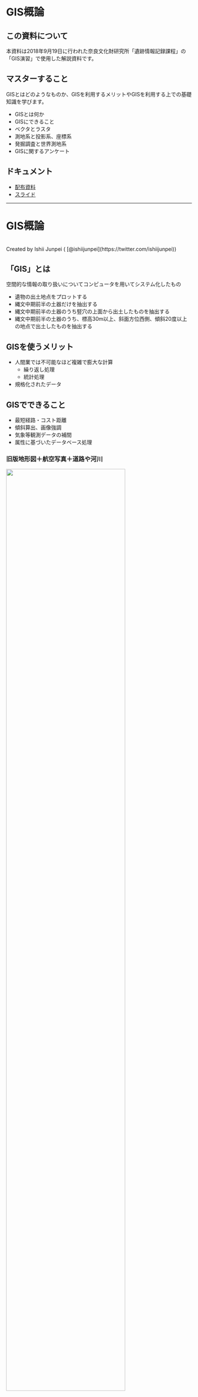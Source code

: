 # GIS概論

## この資料について

本資料は2018年9月19日に行われた奈良文化財研究所「遺跡情報記録課程」の「GIS演習」で使用した解説資料です。

## マスターすること

GISとはどのようなものか、GISを利用するメリットやGISを利用する上での基礎知識を学びます。

- GISとは何か
- GISにできること
- ベクタとラスタ
- 測地系と投影系、座標系
- 発掘調査と世界測地系
- GISに関するアンケート

## ドキュメント

- [配布資料](https://github.com/IshiiJunpei/QGISforArcIntroduction/blob/master/01GIS%E6%A6%82%E8%AB%96.pdf)
- [スライド](https://IshiiJunpei.github.io/QGISforArcIntroduction)


----
# GIS概論
<br>
 Created by Ishii Junpei ( [@ishiijunpei](https://twitter.com/ishiijunpei))

## 「GIS」とは

空間的な情報の取り扱いについてコンピュータを用いてシステム化したもの


- 遺物の出土地点をプロットする
- 縄文中期前半の土器だけを抽出する
- 縄文中期前半の土器のうち竪穴の上面から出土したものを抽出する
- 縄文中期前半の土器のうち、標高30m以上、斜面方位西側、傾斜20度以上の地点で出土したものを抽出する


## GISを使うメリット

- 人間業では不可能なほど複雑で膨大な計算
	- 繰り返し処理
	- 統計処理
- 規格化されたデータ


## GISでできること

- 最短経路・コスト距離
- 傾斜算出、画像強調
- 気象等観測データの補間
- 属性に基づいたデータベース処理



### 旧版地形図＋航空写真＋道路や河川

<img src="exp04.png" width=80%>


### 松前藩は水田適地にお城を建てたのか？

<img src="exp05.png" width=80%>


### 統計的な処理

<img src="exp06.png" width=100%>


### ベクタとラスタ

- ベクタ＝幾何学的なデータ
	- イラストレーターっぽい
- ラスタ＝画像データ
	- フォトショップっぽい

---
### ベクタデータの種類

- ポイント＝点データ
- ライン　＝線データ
- ポリゴン＝面データ

通常、3種のデータは同一ファイルに混在できない

### ベクタデータのファイル形式

- Shapefile
- Spatialite
- GPX
- CSV
- GeoJson

### Shapefile

- ESRI社のフォーマット
- デファクトスタンダード
- データベースとしては古い構造（.dbf）を維持している
- GISでのトラブルの多くがシェープファイルに由来している側面もある

### Spatialite

- データベースエンジンにSQliteを使用
- シンプル・軽量・高機能
- ポストシェープファイル

### GPX

- GPSで使われるファイル形式
- GISにインポートした後は別のファイルに変換することが一般的

### CSV

- カンマ区切りテキスト
- x座標とy座標があればGISデータとして使える
- 表計算ソフトで扱えるシンプル極まりない構造
- ポイントデータしか表現できない

### GeoJson

- Javascriptをベースにつくられたデータ格納形式
- JSONのGIS版

### ポストShapeはどうなる？

- これまではShape形式がスタンダード
- ウェブ系のエンジニアやデータベースの専門家が地理情報システムを扱うことが増えた
	- 用途に応じた様々な形式のデータが登場
- 「とりあえずShape」という時代ではなさそう
- 用途に応じたファイル形式選択

---
### ラスタデータ

- 形式的には画像ファイル（.tif）
- 数値行列と「絵」的なデータ


### 絵的なラスタデータ（Landsat）

<img src="rastar03.png" width=100%>
（The source data was downloaded from AIST's Landsat-8 Data Immediate Release Site, Japan（http://landsat8.geogrid.org/）.  Landsat 8 data courtesy of the U.S. Geological Survey.）

### データ行列（数値標高モデル）

<img src="rastar01.png" width=100%>


### データ行列（数値標高モデル）

<img src="rastar02.png" width=100%>


### 衛星画像＋傾斜区分＋陰影図

<img src="rastar04.png" width=100%>
（Landsat及び数値標高モデルを使用）

### 微地形判読に特化したCS立体図

<img src="rastar05.png" width=100%>
（北海道CS立体図（国土地理院承認番号　平28情使、 第830号））

## 測地系と座標系

- 測地系＝地球の形
- 投影系＝球体の平面展開方法
- 座標系＝基準点と基準線


### 2000年に新測地系導入

- ベッセル楕円体→GSR楕円体
- 日本測地系→世界測地系
- Tokyo Datum→JGD2000


### GISでの測地系・座標系の表現

- 測地系＋投影系＋座標系
- 緯度経度系→JGD2000
- 世界測地系平面直角座標11系→JGD2000/Japan Plane Rectanglar11
- 日本測地系UTMzone54→Tokyo/UTM zone54N


### 発掘調査成果は世界測地系

- 測量法第1条の規定により公共団体が費用を負担する測量は測量法の規定に従わなければならない。
- 同法第11条2項の規定により、公共測量は世界測地系で測定しなければならない。
- 国土地理院発行『公共測量の手引』によれば、文化財調査にともなう空中写真撮影、レーザー測量、現況図作成は公共測量に位置づけられる。


### 投影系は平面直角座標系

- 緯度経度系はGISでは扱いにくい。
	- 空間演算処理がうまくいかない。
- UTM投影系は比較的広範囲を扱うのに優れているといわれる。
- 自治体で一番普及しているのは平面直角座標系


### 抄録には緯度経度系を記載

- 遺跡のほぼ中心と思われる位置
- 度分秒で記載
- 2万5千分1地形図を目視


### 「地理院地図」による座標取得

<img src="shouroku01.png" width=100%>


## GISに関するアンケート

- 専門性・職種
- GISへの興味
- GISの利用頻度
- 使用したことのあるGISソフトウェア
- GISで行ったことのある作業
- GISで行ってみたい作業
- GISを導入する上で障害となること

### 回答者の概要

- 北海道博物館協会学芸職員部会会員へのメーリングリスト
- facebook及びTwitter
- 有効回答数は145件
- 学芸職員やGIS系イベントで知り合った個人

### 考古歴史系は少し興味が少なめ

<img src="ank01.png" width=80%>


### 利用頻度も考古歴史系は少ない

<img src="ank02.png" width=60%>


### 1位QGIS、2位カシミール、3位ArcGIS

<img src="ank03.png" width=100%>


### 分析的な作業のニーズは高いが・・・

<img src="ank04.png" width=80%>

<img src="ank05.png" width=80%>


### 習得コストの高さがネック

<img src="ank06.png" width=100%>

### アンケートまとめ

- 考古歴史系はGISの普及は今一つ
- スマホ内臓のGPS機能の利用は増加しているはず
- QGISがスタンダードの地位を確立しつつある
- 高度な分析のネックは数学的素養
- 導入コストは下がっている


### システム強靭化の影響

- ソフトウェアやプラグイン、データのダウンロードができるのか
- タイルレイヤの利用はできるのか

